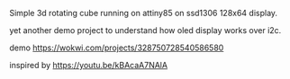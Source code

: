 Simple 3d rotating cube running on attiny85 on ssd1306 128x64 display.

yet another demo project to understand how oled display works over i2c.

demo https://wokwi.com/projects/328750728540586580

inspired by https://youtu.be/kBAcaA7NAlA

